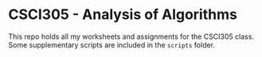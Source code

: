 # CSCI305 - Analysis of Algorithms

This repo holds all my worksheets and assignments for the CSCI305 class. Some supplementary scripts are included in the `scripts` folder.
